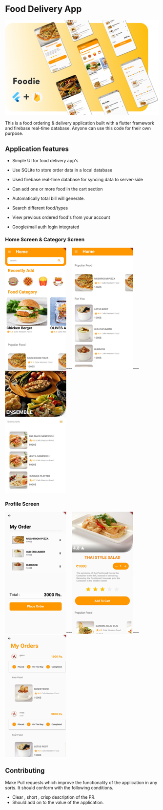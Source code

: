 # Food Delivery App
![](banner.png)
 

This is a food ordering & delivery application built with a flutter framework and firebase real-time database. 
Anyone can use this code for their own purpose.

</p>

## Application features 

- Simple UI for food delivery app's

- Use SQLite to store order data in a local database 

- Used firebase real-time database for syncing data to server-side 

- Can add one or more food in the cart section 

- Automatically total bill will generate.

- Search different food/types

- View previous ordered food's from your account

- Google/mail auth login integrated 

### Home Screen & Category Screen
<img src="https://github.com/Hassan6987/food_delivery_app/blob/master/assets/ss/homepage.jpg" height="400" width="200">---<img src="https://github.com/Hassan6987/food_delivery_app/blob/master/assets/ss/homepage2.jpg" height="400" width="200">---<img src="https://github.com/Hassan6987/food_delivery_app/blob/master/assets/ss/category.jpg" height="400" width="200">

### Profile Screen
<img src="https://github.com/Hassan6987/food_delivery_app/blob/master/assets/ss/myorder.jpg" height="400" width="200">---<img src="https://github.com/Hassan6987/food_delivery_app/blob/master/assets/ss/fooddetails.jpg" height="400" width="200">---<img src="https://github.com/Hassan6987/food_delivery_app/blob/master/assets/ss/orderss.jpg" height="400" width="200">

## Contributing 

Make Pull requests which improve the functionality of the application in any sorts. It should conform with the following conditions. 
* Clear , short , crisp description of the PR. 
* Should add on to the value of the application.


